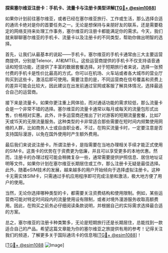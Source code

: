 **探索塞尔维亚注册卡：手机卡、流量卡与注册卡类型详解[[TG💪+ @esim1088](https://t.me/s/esim1088)]**

如果你计划前往塞尔维亚，或者已经在塞尔维亚旅行、工作或生活，那么选择合适的通讯卡绝对是你的首要任务之一。无论是想保持与亲朋好友的联系，还是需要稳定的网络支持来处理工作事务，塞尔维亚的注册卡都能满足你的需求。今天，我们就来聊聊塞尔维亚的手机卡、流量卡以及注册卡的不同类型，帮助你做出明智的选择。

首先，让我们从最基本的说起——手机卡。塞尔维亚的手机卡通常由三大主要运营商提供，分别是Telenor、A1和MTEL。这些运营商提供的手机卡不仅支持语音通话和短信功能，还提供了丰富的数据套餐选择。对于短期旅行者来说，选择一张预付费的手机卡是性价比最高的方式。你可以在机场、火车站或者各大城市的营业厅购买到这些卡，激活后即可使用。需要注意的是，不同运营商在信号覆盖和资费上的差异可能会比较大，因此建议在出发前通过官网或客服了解具体情况，选择最适合自己的运营商。

接下来是流量卡。如果你更注重上网体验，而对通话功能的需求较低，那么流量卡会是一个非常不错的选择。塞尔维亚的流量卡通常以每月或每天的流量包形式出售，价格相对实惠。此外，许多运营商还推出了针对游客的短期流量套餐，比如7天或15天的无限流量服务。这种类型的卡非常适合那些需要在短时间内频繁使用网络的人群，比如商务人士或自由职业者。不过，在购买流量卡时，一定要注意是否支持国际漫游，以免在国外使用时产生额外费用。

最后我们来说说注册卡。所谓注册卡，是指需要在当地办理相关手续才能正式使用的SIM卡。这类卡的优势在于资费更为低廉，并且可以享受更多的本地优惠。然而，注册卡的办理过程可能会稍微复杂一些，通常需要提供护照信息、居住地址证明等文件。如果你计划在塞尔维亚长期居住或工作，那么注册卡无疑是最佳选择。此外，随着eSIM技术的发展，越来越多的用户开始倾向于选择虚拟注册卡。这种卡无需实体SIM卡，只需通过手机应用程序即可完成注册和激活，极大地方便了用户的使用。

当然，无论你选择哪种类型的卡，都需要关注资费结构和使用限制。例如，某些运营商可能对特定时间段内的流量使用设有限制，或者对境外漫游服务收取高额费用。因此，在购买之前务必仔细阅读条款说明，并根据自己的实际需求选择最合适的方案。

总之，塞尔维亚的注册卡种类繁多，无论是短期旅行还是长期居住，总能找到一款适合自己的产品。希望这篇文章能为你的塞尔维亚之旅提供有用的参考！记得关注我们的频道，了解更多关于国际通讯卡的信息哦[[TG💪+ @esim1088](https://t.me/s/esim1088)]！

[[TG💪+ @esim1088](https://t.me/s/esim1088) ![Image](https://i.postimg.cc/4NQfJmqS/Snipaste-2025-05-13-00-14-12.png)]